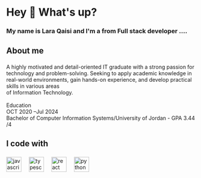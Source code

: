 <h1 align="left">Hey 👋 What's up?</h1>

###

<h3 align="left">My name is Lara Qaisi  and I'm a from Full stack developer ....</h3>

###

<h2 align="left">About me</h2>

###

<p align="left">A highly motivated and detail-oriented IT graduate with a strong passion for technology and problem-solving. Seeking to apply academic knowledge in real-world environments, gain hands-on experience, and develop practical skills in various areas <br>of Information Technology.<br><br>Education<br>OCT 2020 –Jul 2024<br>Bachelor of Computer Information Systems/University of Jordan - GPA 3.44 /4</p>

###

<h2 align="left">I code with</h2>

###

<div align="left">
  <img src="https://cdn.jsdelivr.net/gh/devicons/devicon/icons/javascript/javascript-original.svg" height="40" alt="javascript logo"  />
  <img width="12" />
  <img src="https://cdn.jsdelivr.net/gh/devicons/devicon/icons/typescript/typescript-original.svg" height="40" alt="typescript logo"  />
  <img width="12" />
  <img src="https://cdn.jsdelivr.net/gh/devicons/devicon/icons/react/react-original.svg" height="40" alt="react logo"  />
  <img width="12" />
  <img src="https://cdn.jsdelivr.net/gh/devicons/devicon/icons/python/python-original.svg" height="40" alt="python logo"  />
</div>

###
